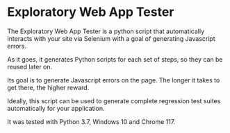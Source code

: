 # Exploratory Web App Tester

The Exploratory Web App Tester is a python script that automatically interacts with your site via Selenium with a goal of generating Javascript errors.

As it goes, it generates Python scripts for each set of steps, so they can be reused later on.

Its goal is to generate Javascript errors on the page. The longer it takes to get there, the higher reward.

Ideally, this script can be used to generate complete regression test suites automatically for your application.

It was tested with Python 3.7, Windows 10 and Chrome 117.
